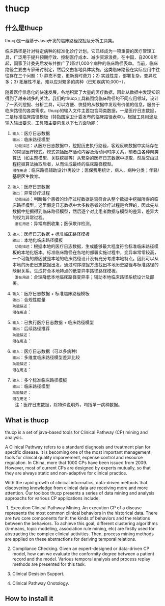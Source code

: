 # thucp

## 什么是thucp

thucp是一组基于Java开发的临床路径挖掘及分析工具集。

临床路径是针对特定病种的标准化诊疗计划，它已经成为一项重要的医疗管理工具，广泛用于提升预期疗效、控制医疗成本、减少资源浪费。在中国，自2009年起，国家卫计委先后发布并推广了超过1,000个病种的临床路径表单。当前，临床路径主要由专家研讨制定，然后交由各地具体实施，这类临床路径在实际应用中往往存在三个问题：1) 静态不变，更新费时费力；2) 实践性差，部署复杂，变异过多；3) 拓展性不足，难以应对繁多的病种（已知疾病10,000+）。

随着医疗信息化的快速发展，各地积累了大量的医疗数据，因此从数据中发现知识得到了越来越多的关注。我们的thucp工具箱围绕临床路径的不同应用领域，设计了一系列挖掘、分析工具，可以方便、快捷的从数据中发现有价值的信息，服务于临床路径的各类需求。thucp的输入文件主要包含两类数据，一是医疗日志数据，二是标准临床路径模板（特指国家卫计委发布的临床路径表单）。根据工具用途及输入输出要求，工具箱主要包含以下七方面功能：

1. `输入`：医疗日志数据<br>
   `输出`：临床路径模型<br>
   `功能描述`：从医疗日志数据中，挖掘历史执行路径，客观反映数据中实际存在的常见医疗模式。模式包括医疗活动内容及活动间时序关系，前者由各种聚类算法（如主题模型、关联挖掘等）从繁杂的医疗日志数据中提取，然后交由过程挖掘算法抽取后者，从而生成最终的临床路径模型。<br>
   `潜在用途`：临床路径辅助设计/再设计；医保费用统计，病人、病种分类；年轻/基层医生教育。<br>

2. `输入`：医疗日志数据<br>
   `输出`：异常诊疗过程<br>
   `功能描述`：判断每个患者的诊疗过程数据是否符合从整个数据中挖掘所得的临床路径模型。这里假定日志数据中大多数患者的诊疗过程是合理的，因此先从数据中挖掘得到临床路径模型，然后逐个对比患者数据与模型的差异，差异大的视为异常过程。<br>
   `潜在用途`：异常病例收集；医保欺诈检测。<br>
   
3. `输入`：医疗日志数据 + 标准临床路径模板<br>
   `输出`：本地化临床路径模板<br>
   `功能描述`：根据本地的医疗日志数据，生成能够最大程度符合标准临床路径模板的本地化版本。标准临床路径在各地的部署实施过程中，变异率常常较高，一个可能的原因就是本地的临床路径设计没有充分考虑本地特点。因此可以从本地的历史日志数据出发，通过时序挖掘方法找出本地历史路径与标准路径的映射关系，生成符合本地特点的低变异率路径路径模板。<br>
   `潜在用途`：合理降低本地临床路径变异率；辅助本地临床路径系统设计及部署。<br>
   
4. `输入`：医疗日志数据 + 标准临床路径模板<br>
   `输出`：合规性度量<br>
   `功能描述`：<br>
   `潜在用途`：<br>
   
5. `输入`：已执行医疗日志数据 + 临床路径模型<br>
   `输出`：后续路径推荐<br>
   `功能描述`：<br>
   `潜在用途`：<br>
   
6. `输入`：医疗日志数据（可以多病种）<br>
   `输出`：多维度临床路径模型差异比较<br>
   `功能描述`：<br>
   `潜在用途`： <br>
   
7. `输入`：多个标准临床路径模板<br>
   `输出`：临床路径模型<br>
   `功能描述`：<br>
   `潜在用途`：<br>
   
注：医疗日志数据，除特殊说明外，均指单一病种数据。

## What is thucp
thucp is a set of java-based tools for Clinical Pathway (CP) mining and analysis. 

A Clinical Pathway refers to a standard diagnosis and treatment plan for specific disease. It is becoming one of the most important management tools for clinical quality imporvement, expense control and resource regulation. In China, more that 1000 CPs have been issued from 2009. However, most of current CPs are designed by experts mutually, so that they are always static and non-adaptive for clinical practice. 

With the rapid growth of clinical informatics, data-driven methods that discovering knowledge from clinical data are receiving more and more attention. Our toolbox thucp presents a series of data mining and analysis approachs for various CP applications include: 

  1. Execution Clinical Pathway Mining. An execution CP of a disease represents the most common clinical behaviors in the historical data. There are two core components for it: the kinds of behaviors and the relations between the behaviors. To achieve this goal, different clustering algorithms (k-means, topic modeling, association rule mining, etc) are firstly used for abstracting the complex clinical activities. Then, process mining methods are applied on these abstractions for deriving temporal relations. 
  
  2. Compliance Checking. Given an expert-designed or data-driven CP model, how can we evaluate the conformity degree between a patient record and the model. Various temporal analysis and process replay methods are presented for this task. 
  
  3. Clinical Desision Support. 
  
  4. Clinical Pathway Onotology. 

## How to install it
